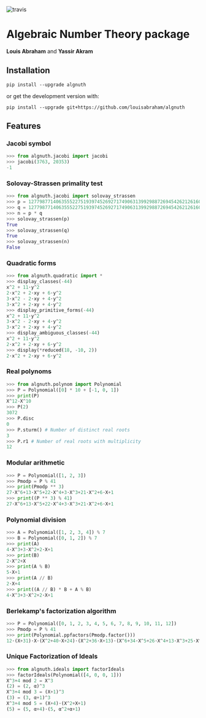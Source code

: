 ![travis](https://travis-ci.org/louisabraham/algnuth.svg?branch=master)

Algebraic Number Theory package
===============================

**Louis Abraham** and **Yassir Akram**

Installation
------------

    pip install --upgrade algnuth

or get the development version with:

    pip install --upgrade git+https://github.com/louisabraham/algnuth

Features
--------

### Jacobi symbol

``` python
>>> from algnuth.jacobi import jacobi
>>> jacobi(3763, 20353)
-1
```

### Solovay-Strassen primality test

``` python
>>> from algnuth.jacobi import solovay_strassen
>>> p = 12779877140635552275193974526927174906313992988726945426212616053383820179306398832891367199026816638983953765799977121840616466620283861630627224899026453
>>> q = 12779877140635552275193974526927174906313992988726945426212616053383820179306398832891367199026816638983953765799977121840616466620283861630627224899027521
>>> n = p * q
>>> solovay_strassen(p)
True
>>> solovay_strassen(q)
True
>>> solovay_strassen(n)
False
```

### Quadratic forms

``` python
>>> from algnuth.quadratic import *
>>> display_classes(-44)
x^2 + 11⋅y^2
2⋅x^2 + 2⋅xy + 6⋅y^2
3⋅x^2 - 2⋅xy + 4⋅y^2
3⋅x^2 + 2⋅xy + 4⋅y^2
>>> display_primitive_forms(-44)
x^2 + 11⋅y^2
3⋅x^2 - 2⋅xy + 4⋅y^2
3⋅x^2 + 2⋅xy + 4⋅y^2
>>> display_ambiguous_classes(-44)
x^2 + 11⋅y^2
2⋅x^2 + 2⋅xy + 6⋅y^2
>>> display(*reduced(18, -10, 2))
2⋅x^2 + 2⋅xy + 6⋅y^2
```

### Real polynoms

``` python
>>> from algnuth.polynom import Polynomial
>>> P = Polynomial([0] * 10 + [-1, 0, 1])
>>> print(P)
X^12-X^10
>>> P(2)
3072
>>> P.disc
0
>>> P.sturm() # Number of distinct real roots
3
>>> P.r1 # Number of real roots with multiplicity
12
```

### Modular arithmetic

``` python
>>> P = Polynomial([1, 2, 3])
>>> Pmodp = P % 41
>>> print(Pmodp ** 3)
27⋅X^6+13⋅X^5+22⋅X^4+3⋅X^3+21⋅X^2+6⋅X+1
>>> print((P ** 3) % 41)
27⋅X^6+13⋅X^5+22⋅X^4+3⋅X^3+21⋅X^2+6⋅X+1
```

### Polynomial division

``` python
>>> A = Polynomial([1, 2, 3, 4]) % 7
>>> B = Polynomial([0, 1, 2]) % 7
>>> print(A)
4⋅X^3+3⋅X^2+2⋅X+1
>>> print(B)
2⋅X^2+X
>>> print(A % B)
5⋅X+1
>>> print(A // B)
2⋅X+4
>>> print((A // B) * B + A % B)
4⋅X^3+3⋅X^2+2⋅X+1
```

### Berlekamp's factorization algorithm

``` python
>>> P = Polynomial([0, 1, 2, 3, 4, 5, 6, 7, 8, 9, 10, 11, 12])
>>> Pmodp = P % 41
>>> print(Polynomial.ppfactors(Pmodp.factor()))
12⋅(X+31)⋅X⋅(X^2+40⋅X+24)⋅(X^2+36⋅X+13)⋅(X^6+34⋅X^5+26⋅X^4+13⋅X^3+25⋅X^2+26⋅X+35)
```

### Unique Factorization of Ideals

``` python
>>> from algnuth.ideals import factorIdeals
>>> factorIdeals(Polynomial([4, 0, 0, 1]))
X^3+4 mod 2 = X^3
(2) = (2, α)^3
X^3+4 mod 3 = (X+1)^3
(3) = (3, α+1)^3
X^3+4 mod 5 = (X+4)⋅(X^2+X+1)
(5) = (5, α+4)⋅(5, α^2+α+1)
```
